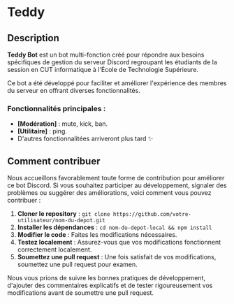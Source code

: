 # Teddy

## Description

**Teddy Bot** est un bot multi-fonction créé pour répondre aux besoins spécifiques de gestion du serveur Discord regroupant les étudiants de la session en CUT informatique à l'École de Technologie Supérieure. 

Ce bot a été développé pour faciliter et améliorer l'expérience des membres du serveur en offrant diverses fonctionnalités.

### Fonctionnalités principales :

- **[Modération]** : mute, kick, ban.
- **[Utilitaire]** : ping.
- D'autres fonctionnalitées arriveront plus tard ✨

## Comment contribuer

Nous accueillons favorablement toute forme de contribution pour améliorer ce bot Discord. Si vous souhaitez participer au développement, signaler des problèmes ou suggérer des améliorations, voici comment vous pouvez contribuer :

1. **Cloner le repository** : `git clone https://github.com/votre-utilisateur/nom-du-depot.git`
2. **Installer les dépendances** : `cd nom-du-depot-local && npm install`
3. **Modifier le code** : Faites les modifications nécessaires.
4. **Testez localement** : Assurez-vous que vos modifications fonctionnent correctement localement.
5. **Soumettez une pull request** : Une fois satisfait de vos modifications, soumettez une pull request pour examen.

Nous vous prions de suivre les bonnes pratiques de développement, d'ajouter des commentaires explicatifs et de tester rigoureusement vos modifications avant de soumettre une pull request.
